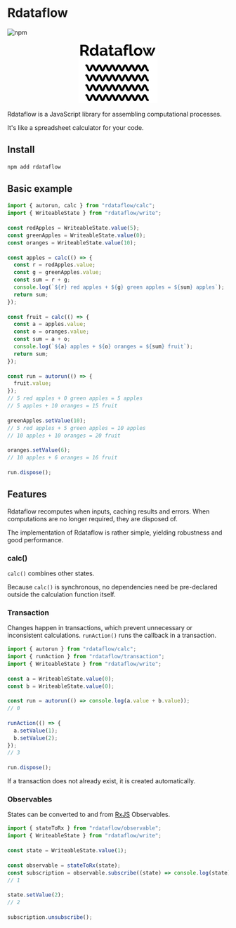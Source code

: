 # Rdataflow

![npm](https://img.shields.io/npm/v/rdataflow)

<p align="center">
  <img src="doc/logo.png">
</p>

Rdataflow is a JavaScript library for assembling computational processes.

It's like a spreadsheet calculator for your code.

## Install

```sh
npm add rdataflow
```

## Basic example

```js
import { autorun, calc } from "rdataflow/calc";
import { WriteableState } from "rdataflow/write";

const redApples = WriteableState.value(5);
const greenApples = WriteableState.value(0);
const oranges = WriteableState.value(10);

const apples = calc(() => {
  const r = redApples.value;
  const g = greenApples.value;
  const sum = r + g;
  console.log(`${r} red apples + ${g} green apples = ${sum} apples`);
  return sum;
});

const fruit = calc(() => {
  const a = apples.value;
  const o = oranges.value;
  const sum = a + o;
  console.log(`${a} apples + ${o} oranges = ${sum} fruit`);
  return sum;
});

const run = autorun(() => {
  fruit.value;
});
// 5 red apples + 0 green apples = 5 apples
// 5 apples + 10 oranges = 15 fruit

greenApples.setValue(10);
// 5 red apples + 5 green apples = 10 apples
// 10 apples + 10 oranges = 20 fruit

oranges.setValue(6);
// 10 apples + 6 oranges = 16 fruit

run.dispose();
```

## Features

Rdataflow recomputes when inputs, caching results and errors. When computations
are no longer required, they are disposed of.

The implementation of Rdataflow is rather simple, yielding robustness and good
performance.

### calc()

`calc()` combines other states.

Because `calc()` is synchronous, no dependencies need be pre-declared outside
the calculation function itself.

### Transaction

Changes happen in transactions, which prevent unnecessary or inconsistent
calculations. `runAction()` runs the callback in a transaction.

```js
import { autorun } from "rdataflow/calc";
import { runAction } from "rdataflow/transaction";
import { WriteableState } from "rdataflow/write";

const a = WriteableState.value(0);
const b = WriteableState.value(0);

const run = autorun(() => console.log(a.value + b.value));
// 0

runAction(() => {
  a.setValue(1);
  b.setValue(2);
});
// 3

run.dispose();
```

If a transaction does not already exist, it is created automatically.

### Observables

States can be converted to and from
[RxJS](https://rxjs-dev.firebaseapp.com/guide/overview) Observables.

```js
import { stateToRx } from "rdataflow/observable";
import { WriteableState } from "rdataflow/write";

const state = WriteableState.value(1);

const observable = stateToRx(state);
const subscription = observable.subscribe((state) => console.log(state));
// 1

state.setValue(2);
// 2

subscription.unsubscribe();
```
